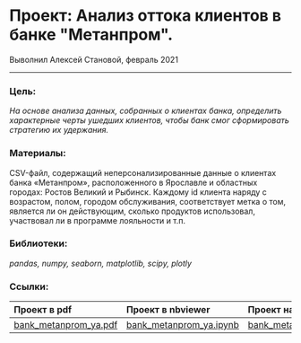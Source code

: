 # Проект: Анализ оттока клиентов в банке "Метанпром".
Выволнил Алексей Становой, февраль 2021

_____________________________________________________
### Цель:

_На основе анализа данных, собранных о клиентах банка, определить характерные черты ушедших клиентов, чтобы банк смог сформировать стратегию их удержания._

### Материалы:

CSV-файл, содержащий неперсонализированные данные о клиентах банка «Метанпром», расположенного в Ярославле и областных городах: Ростов Великий и Рыбинск.
Каждому id клиента наряду с возрастом, полом, городом обслуживания, соответствует метка о том, является ли он действующим, сколько продуктов использовал, участвовал ли в программе лояльности и т.п.

### Библиотеки:

*pandas, numpy, seaborn, matplotlib, scipy, plotly*

### Ссылки:

Проект в pdf | Проект в nbviewer | Проект на GitHub 
:---------------------- | :---------------------- | :---------------------- 
[bank_metanprom_ya.pdf](https://a-v-stanovoy.github.io/portfolio/analytics_bank_metanprom/bank_metanprom_ya.pdf) | [bank_metanprom_ya.ipynb](https://nbviewer.jupyter.org/github/a-v-stanovoy/portfolio/blob/main/analytics_bank_metanprom/bank_metanprom_ya.ipynb)| [bank_metanprom_ya.ipynb](https://github.com/a-v-stanovoy/portfolio/blob/main/analytics_bank_metanprom/bank_metanprom_ya.ipynb)
